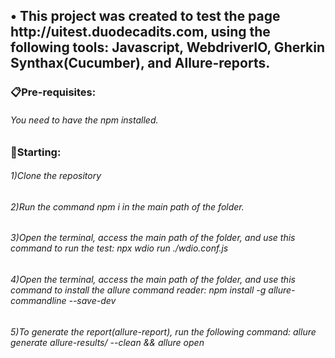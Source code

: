 <h2>• This project was created to test the page http://uitest.duodecadits.com, using the following tools: Javascript, WebdriverIO, Gherkin Synthax(Cucumber), and Allure-reports.</h2>


<h3>📋Pre-requisites:</h3>
<h6>You need to have the npm installed.</h6>

<h3>🚀Starting:</h3>
<h6>1)Clone the repository</h6>

<h6>2)Run the command <i>npm i</i> in the main path of the folder.</h6>

<h6>3)Open the terminal, access the main path of the folder, and use this command to run the test: <i>npx wdio run ./wdio.conf.js</i></h6>

<h6>4)Open the terminal, access the main path of the folder, and use this command to install the allure command reader: <i>npm install -g allure-commandline --save-dev</i></h6>

<h6>5)To generate the report(allure-report), run the following command: <i>allure generate allure-results/ --clean && allure open</i></h6>
